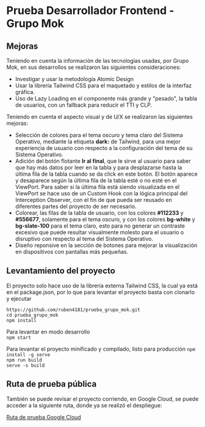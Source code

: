 # Prueba Desarrollador Frontend - Grupo Mok

## Mejoras

Teniendo en cuenta la información de las tecnologías usadas, por Grupo Mok, en sus desarrollos se realizaron las siguientes consideraciones:

- Investigar y usar la metodología Atomic Design
- Usar la librería Tailwind CSS para el maquetado y estilos de la interfaz gráfica.
- Uso de Lazy Loading en el componente más grande y "pesado", la tabla de usuarios, con un fallback para reducir el TTI y CLP.

Teniendo en cuenta el aspecto visual y de U/X se realizaron las siguientes mejoras:

- Selección de colores para el tema oscuro y tema claro del Sistema Operativo, mediante la etiqueta **dark:** de Tailwind, para una mejor experiencia de usuario con respecto a la configuración del tema de su Sistema Operativo.
- Adición del botón flotante **Ir al final**, que le sirve al usuario para saber que hay más datos por leer en la tabla y para desplazarse hasta la última fila de la tabla cuando se da click en este botón. El botón aparece y desaparece según la última fila de la tabla esté o no esté en el ViewPort. Para saber si la última fila está siendo visualizada en el ViewPort se hace uso de un Custom Hook con la lógica principal del Interception Observer, con el fin de que pueda ser reusado en diferentes partes del proyecto de ser necesario.
- Colorear, las filas de la tabla de usuario, con los colores **#112233** y **#556677**, solamente para el tema oscuro, y con los colores **bg-white** y **bg-slate-100** para el tema claro, esto para no generar un contraste excesivo que puede resultar visualmente molesto para el usuario o disruptivo con respecto al tema del Sistema Operativo.
- Diseño reponsive en la sección de botones para mejorar la visualización en dispositivos con pantallas más pequeñas.

## Levantamiento del proyecto

El proyecto solo hace uso de la librería externa Tailwind CSS, la cual ya está en el package.json, por lo que para levantar el proyecto basta con clonarlo y ejecutar

`https://github.com/ruben4181/prueba_grupo_mok.git`    
`cd prueba_grupo_mok`    
`npm install`    

Para levantar en modo desarrollo  
`npm start`  

Para levantar el proyecto minificado y compilado, listo para producción
`npm install -g serve`    
`npm run build`    
`serve -s build`    

## Ruta de prueba pública

También se puede revisar el proyecto corriendo, en Google Cloud, se puede acceder a la siguiente ruta, donde ya se realizó el despliegue:  

[Ruta de prueba Google Cloud](http://34.125.8.183/)
